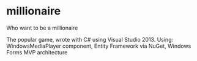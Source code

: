 # millionaire
Who want to be a millionaire

The popular game, wrote with C# using Visual Studio 2013. 
Using:
WindowsMediaPlayer component, Entity Framework via NuGet, Windows Forms
MVP architecture 
